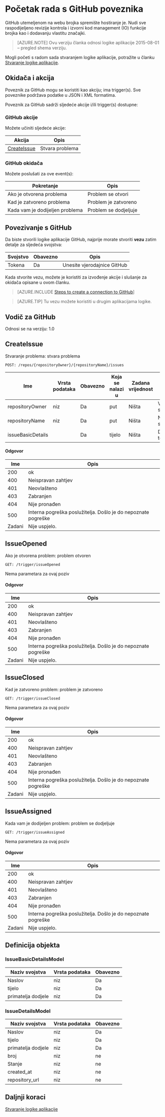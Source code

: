 <properties
pageTitle="GitHub | Microsoft Azure"
description="Stvorite logiku aplikacije sa servisom Azure aplikacije. GitHub je utemeljen na webu brojka spremište hostiranje. Nudi sve raspodijeljeno revizije kontrola i izvorni kod management (IO) funkcije brojka kao i dodavanju vlastitu značajki."
services="logic-apps"   
documentationCenter=".net,nodejs,java"  
authors="msftman"   
manager="erikre"    
editor=""
tags="connectors" />

<tags
ms.service="logic-apps"
ms.devlang="multiple"
ms.topic="article"
ms.tgt_pltfrm="na"
ms.workload="integration"
ms.date="08/18/2016"
ms.author="deonhe"/>

# <a name="get-started-with-the-github-connector"></a>Početak rada s GitHub poveznika

GitHub utemeljenom na webu brojka spremište hostiranje je. Nudi sve raspodijeljeno revizije kontrola i izvorni kod management (IO) funkcije brojka kao i dodavanju vlastitu značajki.

>[AZURE.NOTE] Ovu verziju članka odnosi logike aplikacije 2015-08-01 – pregled shema verziju. 

Mogli početi s radom sada stvaranjem logike aplikacije, potražite u članku [Stvaranje logike aplikacije](../app-service-logic/app-service-logic-create-a-logic-app.md).

## <a name="triggers-and-actions"></a>Okidača i akcija

Poveznik za GitHub mogu se koristiti kao akciju; ima trigger(s). Sve poveznike podržava podatke u JSON i XML formatima. 

 Poveznik za GitHub sadrži sljedeće akcije i/ili trigger(s) dostupne:

### <a name="github-actions"></a>GitHub akcije
Možete učiniti sljedeće akcije:

|Akcija|Opis|
|--- | ---|
|[CreateIssue](connectors-create-api-github.md#createissue)|Stvara problema|
### <a name="github-triggers"></a>GitHub okidača
Možete poslušati za ove event(s):

|Pokretanje | Opis|
|--- | ---|
|Ako je otvorena problema|Problem se otvori|
|Kad je zatvoreno problema|Problem je zatvoreno|
|Kada vam je dodijeljen problema|Problem se dodjeljuje|


## <a name="create-a-connection-to-github"></a>Povezivanje s GitHub
Da biste stvorili logike aplikacije GitHub, najprije morate stvoriti **vezu** zatim detalje za sljedeća svojstva: 

|Svojstvo| Obavezno|Opis|
| ---|---|---|
|Tokena|Da|Unesite vjerodajnice GitHub|
Kada stvorite vezu, možete je koristiti za izvođenje akcije i slušanje za okidača opisane u ovom članku. 

>[AZURE.INCLUDE [Steps to create a connection to GitHub](../../includes/connectors-create-api-github.md)]

>[AZURE.TIP] Tu vezu možete koristiti u drugim aplikacijama logike.

## <a name="reference-for-github"></a>Vodič za GitHub
Odnosi se na verziju: 1.0

## <a name="createissue"></a>CreateIssue
Stvaranje problema: stvara problema 

```POST: /repos/{repositoryOwner}/{repositoryName}/issues``` 

| Ime| Vrsta podataka|Obavezno|Koja se nalazi u|Zadana vrijednost|Opis|
| ---|---|---|---|---|---|
|repositoryOwner|niz|Da|put|Ništa|Vlasnik spremište|
|repositoryName|niz|Da|put|Ništa|Naziv spremišta|
|issueBasicDetails| |Da|tijelo|Ništa|Detalji o temi|

#### <a name="response"></a>Odgovor

|Ime|Opis|
|---|---|
|200|ok|
|400|Neispravan zahtjev|
|401|Neovlašteno|
|403|Zabranjen|
|404|Nije pronađen|
|500|Interna pogreška poslužitelja. Došlo je do nepoznate pogreške|
|Zadani|Nije uspjelo.|


## <a name="issueopened"></a>IssueOpened
Ako je otvorena problem: problem otvoren 

```GET: /trigger/issueOpened``` 

Nema parametara za ovaj poziv
#### <a name="response"></a>Odgovor

|Ime|Opis|
|---|---|
|200|ok|
|400|Neispravan zahtjev|
|401|Neovlašteno|
|403|Zabranjen|
|404|Nije pronađen|
|500|Interna pogreška poslužitelja. Došlo je do nepoznate pogreške|
|Zadani|Nije uspjelo.|


## <a name="issueclosed"></a>IssueClosed
Kad je zatvoreno problem: problem je zatvoreno 

```GET: /trigger/issueClosed``` 

Nema parametara za ovaj poziv
#### <a name="response"></a>Odgovor

|Ime|Opis|
|---|---|
|200|ok|
|400|Neispravan zahtjev|
|401|Neovlašteno|
|403|Zabranjen|
|404|Nije pronađen|
|500|Interna pogreška poslužitelja. Došlo je do nepoznate pogreške|
|Zadani|Nije uspjelo.|


## <a name="issueassigned"></a>IssueAssigned
Kada vam je dodijeljen problem: problem se dodjeljuje 

```GET: /trigger/issueAssigned``` 

Nema parametara za ovaj poziv
#### <a name="response"></a>Odgovor

|Ime|Opis|
|---|---|
|200|ok|
|400|Neispravan zahtjev|
|401|Neovlašteno|
|403|Zabranjen|
|404|Nije pronađen|
|500|Interna pogreška poslužitelja. Došlo je do nepoznate pogreške|
|Zadani|Nije uspjelo.|


## <a name="object-definitions"></a>Definicija objekta 

### <a name="issuebasicdetailsmodel"></a>IssueBasicDetailsModel


| Naziv svojstva | Vrsta podataka | Obavezno |
|---|---|---|
|Naslov|niz|Da |
|tijelo|niz|Da |
|primatelja dodjele|niz|Da |



### <a name="issuedetailsmodel"></a>IssueDetailsModel


| Naziv svojstva | Vrsta podataka | Obavezno |
|---|---|---|
|Naslov|niz|Da |
|tijelo|niz|Da |
|primatelja dodjele|niz|Da |
|broj|niz|ne |
|Stanje|niz|ne |
|created_at|niz|ne |
|repository_url|niz|ne |


## <a name="next-steps"></a>Daljnji koraci
[Stvaranje logike aplikacije](../app-service-logic/app-service-logic-create-a-logic-app.md)